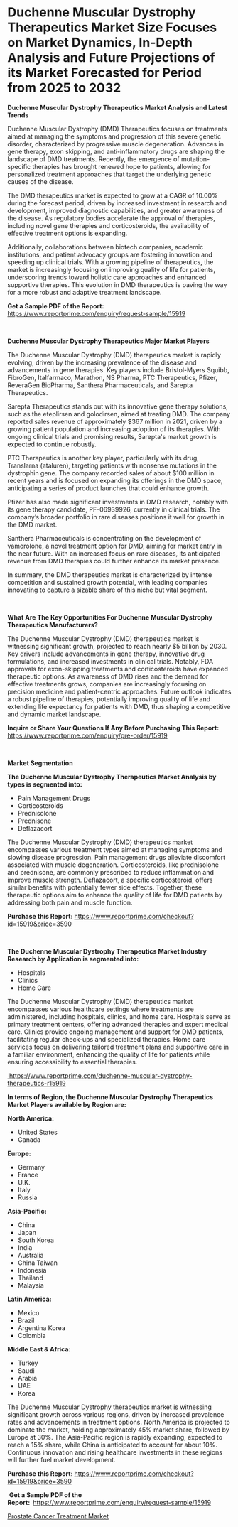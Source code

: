 <p><h1>Duchenne Muscular Dystrophy Therapeutics Market Size Focuses on Market Dynamics, In-Depth Analysis and Future Projections of its Market Forecasted for Period from 2025 to 2032</h1></p><p><strong>Duchenne Muscular Dystrophy Therapeutics Market Analysis and Latest Trends</strong></p>
<p><p>Duchenne Muscular Dystrophy (DMD) Therapeutics focuses on treatments aimed at managing the symptoms and progression of this severe genetic disorder, characterized by progressive muscle degeneration. Advances in gene therapy, exon skipping, and anti-inflammatory drugs are shaping the landscape of DMD treatments. Recently, the emergence of mutation-specific therapies has brought renewed hope to patients, allowing for personalized treatment approaches that target the underlying genetic causes of the disease.</p><p>The DMD therapeutics market is expected to grow at a CAGR of 10.00% during the forecast period, driven by increased investment in research and development, improved diagnostic capabilities, and greater awareness of the disease. As regulatory bodies accelerate the approval of therapies, including novel gene therapies and corticosteroids, the availability of effective treatment options is expanding.</p><p>Additionally, collaborations between biotech companies, academic institutions, and patient advocacy groups are fostering innovation and speeding up clinical trials. With a growing pipeline of therapeutics, the market is increasingly focusing on improving quality of life for patients, underscoring trends toward holistic care approaches and enhanced supportive therapies. This evolution in DMD therapeutics is paving the way for a more robust and adaptive treatment landscape.</p></p>
<p><strong>Get a Sample PDF of the Report:&nbsp;</strong> <a href="https://www.reportprime.com/enquiry/request-sample/15919?utm_campaign=3216&utm_medium=2&utm_source=Github&utm_content=ia&utm_term=20032025&utm_id=duchenne-muscular-dystrophy-therapeutics">https://www.reportprime.com/enquiry/request-sample/15919</a></p>
<p>&nbsp;</p>
<p><strong>Duchenne Muscular Dystrophy Therapeutics Major Market Players</strong></p>
<p><p>The Duchenne Muscular Dystrophy (DMD) therapeutics market is rapidly evolving, driven by the increasing prevalence of the disease and advancements in gene therapies. Key players include Bristol-Myers Squibb, FibroGen, Italfarmaco, Marathon, NS Pharma, PTC Therapeutics, Pfizer, ReveraGen BioPharma, Santhera Pharmaceuticals, and Sarepta Therapeutics.</p><p>Sarepta Therapeutics stands out with its innovative gene therapy solutions, such as the eteplirsen and golodirsen, aimed at treating DMD. The company reported sales revenue of approximately $367 million in 2021, driven by a growing patient population and increasing adoption of its therapies. With ongoing clinical trials and promising results, Sarepta's market growth is expected to continue robustly.</p><p>PTC Therapeutics is another key player, particularly with its drug, Translarna (ataluren), targeting patients with nonsense mutations in the dystrophin gene. The company recorded sales of about $100 million in recent years and is focused on expanding its offerings in the DMD space, anticipating a series of product launches that could enhance growth.</p><p>Pfizer has also made significant investments in DMD research, notably with its gene therapy candidate, PF-06939926, currently in clinical trials. The company’s broader portfolio in rare diseases positions it well for growth in the DMD market.</p><p>Santhera Pharmaceuticals is concentrating on the development of vamorolone, a novel treatment option for DMD, aiming for market entry in the near future. With an increased focus on rare diseases, its anticipated revenue from DMD therapies could further enhance its market presence.</p><p>In summary, the DMD therapeutics market is characterized by intense competition and sustained growth potential, with leading companies innovating to capture a sizable share of this niche but vital segment.</p></p>
<p>&nbsp;</p>
<p><strong>What Are The Key Opportunities For Duchenne Muscular Dystrophy Therapeutics Manufacturers?</strong></p>
<p><p>The Duchenne Muscular Dystrophy (DMD) therapeutics market is witnessing significant growth, projected to reach nearly $5 billion by 2030. Key drivers include advancements in gene therapy, innovative drug formulations, and increased investments in clinical trials. Notably, FDA approvals for exon-skipping treatments and corticosteroids have expanded therapeutic options. As awareness of DMD rises and the demand for effective treatments grows, companies are increasingly focusing on precision medicine and patient-centric approaches. Future outlook indicates a robust pipeline of therapies, potentially improving quality of life and extending life expectancy for patients with DMD, thus shaping a competitive and dynamic market landscape.</p></p>
<p><strong>Inquire or Share Your Questions If Any Before Purchasing This Report:</strong> <a href="https://www.reportprime.com/enquiry/pre-order/15919?utm_campaign=3216&utm_medium=2&utm_source=Github&utm_content=ia&utm_term=20032025&utm_id=duchenne-muscular-dystrophy-therapeutics">https://www.reportprime.com/enquiry/pre-order/15919</a></p>
<p>&nbsp;</p>
<p><strong>Market Segmentation</strong></p>
<p><strong>The Duchenne Muscular Dystrophy Therapeutics Market Analysis by types is segmented into:</strong></p>
<p><ul><li>Pain Management Drugs</li><li>Corticosteroids</li><li>Prednisolone</li><li>Prednisone</li><li>Deflazacort</li></ul></p>
<p><p>The Duchenne Muscular Dystrophy (DMD) therapeutics market encompasses various treatment types aimed at managing symptoms and slowing disease progression. Pain management drugs alleviate discomfort associated with muscle degeneration. Corticosteroids, like prednisolone and prednisone, are commonly prescribed to reduce inflammation and improve muscle strength. Deflazacort, a specific corticosteroid, offers similar benefits with potentially fewer side effects. Together, these therapeutic options aim to enhance the quality of life for DMD patients by addressing both pain and muscle function.</p></p>
<p><strong>Purchase this Report:&nbsp;</strong><a href="https://www.reportprime.com/checkout?id=15919&price=3590&utm_campaign=3216&utm_medium=2&utm_source=Github&utm_content=ia&utm_term=20032025&utm_id=duchenne-muscular-dystrophy-therapeutics">https://www.reportprime.com/checkout?id=15919&price=3590</a></p>
<p>&nbsp;</p>
<p><strong>The Duchenne Muscular Dystrophy Therapeutics Market Industry Research by Application is segmented into:</strong></p>
<p><ul><li>Hospitals</li><li>Clinics</li><li>Home Care</li></ul></p>
<p><p>The Duchenne Muscular Dystrophy (DMD) therapeutics market encompasses various healthcare settings where treatments are administered, including hospitals, clinics, and home care. Hospitals serve as primary treatment centers, offering advanced therapies and expert medical care. Clinics provide ongoing management and support for DMD patients, facilitating regular check-ups and specialized therapies. Home care services focus on delivering tailored treatment plans and supportive care in a familiar environment, enhancing the quality of life for patients while ensuring accessibility to essential therapies.</p></p>
<p><a href="https://www.reportprime.com/duchenne-muscular-dystrophy-therapeutics-r15919?utm_campaign=3216&utm_medium=2&utm_source=Github&utm_content=ia&utm_term=20032025&utm_id=duchenne-muscular-dystrophy-therapeutics">&nbsp;https://www.reportprime.com/duchenne-muscular-dystrophy-therapeutics-r15919</a></p>
<p><strong>In terms of Region, the Duchenne Muscular Dystrophy Therapeutics Market Players available by Region are:</strong></p>
<p>
    <p> <strong> North America: </strong>
        <ul>
            <li>United States</li>
            <li>Canada</li>
        </ul>
        </p> 
    <p> <strong> Europe: </strong>
        <ul>
            <li>Germany</li>
            <li>France</li>
            <li>U.K.</li>
            <li>Italy</li>
            <li>Russia</li>
        </ul>
        </p> 
    <p> <strong> Asia-Pacific: </strong>
        <ul>
            <li>China</li>
            <li>Japan</li>
            <li>South Korea</li>
            <li>India</li>
            <li>Australia</li>
            <li>China Taiwan</li>
            <li>Indonesia</li>
            <li>Thailand</li>
            <li>Malaysia</li>
        </ul>
        </p> 
    <p> <strong> Latin America: </strong>
        <ul>
            <li>Mexico</li>
            <li>Brazil</li>
            <li>Argentina Korea</li>
            <li>Colombia</li>
        </ul>
        </p> 
    <p> <strong> Middle East & Africa: </strong>
        <ul>
            <li>Turkey</li>
            <li>Saudi</li>
            <li>Arabia</li>
            <li>UAE</li>
            <li>Korea</li>
        </ul>
    </p>
    </p>
<p><p>The Duchenne Muscular Dystrophy therapeutics market is witnessing significant growth across various regions, driven by increased prevalence rates and advancements in treatment options. North America is projected to dominate the market, holding approximately 45% market share, followed by Europe at 30%. The Asia-Pacific region is rapidly expanding, expected to reach a 15% share, while China is anticipated to account for about 10%. Continuous innovation and rising healthcare investments in these regions will further fuel market development.</p></p>
<p><strong>Purchase this Report: </strong><a href="https://www.reportprime.com/checkout?id=15919&price=3590&utm_campaign=3216&utm_medium=2&utm_source=Github&utm_content=ia&utm_term=20032025&utm_id=duchenne-muscular-dystrophy-therapeutics">https://www.reportprime.com/checkout?id=15919&price=3590</a></p>
<p>&nbsp;<strong>Get a Sample PDF of the Report:&nbsp;&nbsp;</strong><a href="https://www.reportprime.com/enquiry/request-sample/15919?utm_campaign=3216&utm_medium=2&utm_source=Github&utm_content=ia&utm_term=20032025&utm_id=duchenne-muscular-dystrophy-therapeutics">https://www.reportprime.com/enquiry/request-sample/15919</a></p>
<p><strong></strong></p>
<p><p><a href="https://github.com/willjis/Market-Research-Report-List-1/blob/main/prostate-cancer-treatment-market.md?utm_campaign=3216&utm_medium=2&utm_source=Github&utm_content=ia&utm_term=20032025&utm_id=duchenne-muscular-dystrophy-therapeutics">Prostate Cancer Treatment Market</a></p></p>